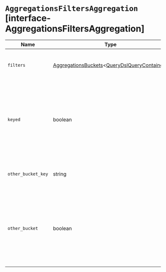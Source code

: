 # `AggregationsFiltersAggregation` [interface-AggregationsFiltersAggregation]

| Name | Type | Description |
| - | - | - |
| `filters` | [AggregationsBuckets](./AggregationsBuckets.md)<[QueryDslQueryContainer](./QueryDslQueryContainer.md)> | Collection of queries from which to build buckets. |
| `keyed` | boolean | By default, the named filters aggregation returns the buckets as an object. Set to `false` to return the buckets as an array of objects. |
| `other_bucket_key` | string | The key with which the other bucket is returned. |
| `other_bucket` | boolean | Set to `true` to add a bucket to the response which will contain all documents that do not match any of the given filters. |

